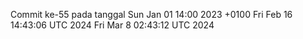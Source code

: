 Commit ke-55 pada tanggal Sun Jan 01 14:00 2023 +0100
Fri Feb 16 14:43:06 UTC 2024
Fri Mar  8 02:43:12 UTC 2024
